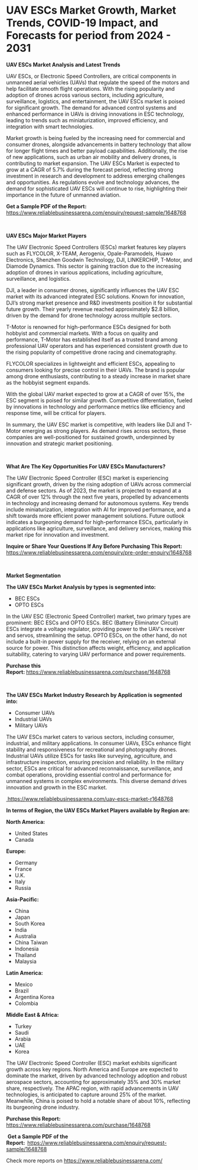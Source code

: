 <p><h1>UAV ESCs Market Growth, Market Trends, COVID-19 Impact, and Forecasts for period from 2024 - 2031</h1></p><p><strong>UAV ESCs Market Analysis and Latest Trends</strong></p>
<p><p>UAV ESCs, or Electronic Speed Controllers, are critical components in unmanned aerial vehicles (UAVs) that regulate the speed of the motors and help facilitate smooth flight operations. With the rising popularity and adoption of drones across various sectors, including agriculture, surveillance, logistics, and entertainment, the UAV ESCs market is poised for significant growth. The demand for advanced control systems and enhanced performance in UAVs is driving innovations in ESC technology, leading to trends such as miniaturization, improved efficiency, and integration with smart technologies.</p><p>Market growth is being fueled by the increasing need for commercial and consumer drones, alongside advancements in battery technology that allow for longer flight times and better payload capabilities. Additionally, the rise of new applications, such as urban air mobility and delivery drones, is contributing to market expansion. The UAV ESCs Market is expected to grow at a CAGR of 5.7% during the forecast period, reflecting strong investment in research and development to address emerging challenges and opportunities. As regulations evolve and technology advances, the demand for sophisticated UAV ESCs will continue to rise, highlighting their importance in the future of unmanned aviation.</p></p>
<p><strong>Get a Sample PDF of the Report:&nbsp;</strong> <a href="https://www.reliablebusinessarena.com/enquiry/request-sample/1648768?utm_campaign=2016&utm_medium=2&utm_source=Github&utm_content=ia&utm_term=29122024&utm_id=uav-escs">https://www.reliablebusinessarena.com/enquiry/request-sample/1648768</a></p>
<p>&nbsp;</p>
<p><strong>UAV ESCs Major Market Players</strong></p>
<p><p>The UAV Electronic Speed Controllers (ESCs) market features key players such as FLYCOLOR, X-TEAM, Aerogenix, Opale-Paramodels, Huawo Electronics, Shenzhen Goodwin Technology, DJI, LINKERCHIP, T-Motor, and Diamode Dynamics. This sector is gaining traction due to the increasing adoption of drones in various applications, including agriculture, surveillance, and logistics.</p><p>DJI, a leader in consumer drones, significantly influences the UAV ESC market with its advanced integrated ESC solutions. Known for innovation, DJI’s strong market presence and R&D investments position it for substantial future growth. Their yearly revenue reached approximately $2.8 billion, driven by the demand for drone technology across multiple sectors.</p><p>T-Motor is renowned for high-performance ESCs designed for both hobbyist and commercial markets. With a focus on quality and performance, T-Motor has established itself as a trusted brand among professional UAV operators and has experienced consistent growth due to the rising popularity of competitive drone racing and cinematography.</p><p>FLYCOLOR specializes in lightweight and efficient ESCs, appealing to consumers looking for precise control in their UAVs. The brand is popular among drone enthusiasts, contributing to a steady increase in market share as the hobbyist segment expands.</p><p>With the global UAV market expected to grow at a CAGR of over 15%, the ESC segment is poised for similar growth. Competitive differentiation, fueled by innovations in technology and performance metrics like efficiency and response time, will be critical for players. </p><p>In summary, the UAV ESC market is competitive, with leaders like DJI and T-Motor emerging as strong players. As demand rises across sectors, these companies are well-positioned for sustained growth, underpinned by innovation and strategic market positioning.</p></p>
<p>&nbsp;</p>
<p><strong>What Are The Key Opportunities For UAV ESCs Manufacturers?</strong></p>
<p><p>The UAV Electronic Speed Controller (ESC) market is experiencing significant growth, driven by the rising adoption of UAVs across commercial and defense sectors. As of 2023, the market is projected to expand at a CAGR of over 12% through the next five years, propelled by advancements in technology and increasing demand for autonomous systems. Key trends include miniaturization, integration with AI for improved performance, and a shift towards more efficient power management solutions. Future outlook indicates a burgeoning demand for high-performance ESCs, particularly in applications like agriculture, surveillance, and delivery services, making this market ripe for innovation and investment.</p></p>
<p><strong>Inquire or Share Your Questions If Any Before Purchasing This Report:</strong> <a href="https://www.reliablebusinessarena.com/enquiry/pre-order-enquiry/1648768?utm_campaign=2016&utm_medium=2&utm_source=Github&utm_content=ia&utm_term=29122024&utm_id=uav-escs">https://www.reliablebusinessarena.com/enquiry/pre-order-enquiry/1648768</a></p>
<p>&nbsp;</p>
<p><strong>Market Segmentation</strong></p>
<p><strong>The UAV ESCs Market Analysis by types is segmented into:</strong></p>
<p><ul><li>BEC ESCs</li><li>OPTO ESCs</li></ul></p>
<p><p>In the UAV ESC (Electronic Speed Controller) market, two primary types are prominent: BEC ESCs and OPTO ESCs. BEC (Battery Eliminator Circuit) ESCs integrate a voltage regulator, providing power to the UAV's receiver and servos, streamlining the setup. OPTO ESCs, on the other hand, do not include a built-in power supply for the receiver, relying on an external source for power. This distinction affects weight, efficiency, and application suitability, catering to varying UAV performance and power requirements.</p></p>
<p><strong>Purchase this Report:&nbsp;</strong><a href="https://www.reliablebusinessarena.com/purchase/1648768?utm_campaign=2016&utm_medium=2&utm_source=Github&utm_content=ia&utm_term=29122024&utm_id=uav-escs">https://www.reliablebusinessarena.com/purchase/1648768</a></p>
<p>&nbsp;</p>
<p><strong>The UAV ESCs Market Industry Research by Application is segmented into:</strong></p>
<p><ul><li>Consumer UAVs</li><li>Industrial UAVs</li><li>Military UAVs</li></ul></p>
<p><p>The UAV ESCs market caters to various sectors, including consumer, industrial, and military applications. In consumer UAVs, ESCs enhance flight stability and responsiveness for recreational and photography drones. Industrial UAVs utilize ESCs for tasks like surveying, agriculture, and infrastructure inspection, ensuring precision and reliability. In the military sector, ESCs are critical for advanced reconnaissance, surveillance, and combat operations, providing essential control and performance for unmanned systems in complex environments. This diverse demand drives innovation and growth in the ESC market.</p></p>
<p><a href="https://www.reliablebusinessarena.com/uav-escs-market-r1648768?utm_campaign=2016&utm_medium=2&utm_source=Github&utm_content=ia&utm_term=29122024&utm_id=uav-escs">&nbsp;https://www.reliablebusinessarena.com/uav-escs-market-r1648768</a></p>
<p><strong>In terms of Region, the UAV ESCs Market Players available by Region are:</strong></p>
<p>
    <p> <strong> North America: </strong>
        <ul>
            <li>United States</li>
            <li>Canada</li>
        </ul>
        </p> 
    <p> <strong> Europe: </strong>
        <ul>
            <li>Germany</li>
            <li>France</li>
            <li>U.K.</li>
            <li>Italy</li>
            <li>Russia</li>
        </ul>
        </p> 
    <p> <strong> Asia-Pacific: </strong>
        <ul>
            <li>China</li>
            <li>Japan</li>
            <li>South Korea</li>
            <li>India</li>
            <li>Australia</li>
            <li>China Taiwan</li>
            <li>Indonesia</li>
            <li>Thailand</li>
            <li>Malaysia</li>
        </ul>
        </p> 
    <p> <strong> Latin America: </strong>
        <ul>
            <li>Mexico</li>
            <li>Brazil</li>
            <li>Argentina Korea</li>
            <li>Colombia</li>
        </ul>
        </p> 
    <p> <strong> Middle East & Africa: </strong>
        <ul>
            <li>Turkey</li>
            <li>Saudi</li>
            <li>Arabia</li>
            <li>UAE</li>
            <li>Korea</li>
        </ul>
    </p>
    </p>
<p><p>The UAV Electronic Speed Controller (ESC) market exhibits significant growth across key regions. North America and Europe are expected to dominate the market, driven by advanced technology adoption and robust aerospace sectors, accounting for approximately 35% and 30% market share, respectively. The APAC region, with rapid advancements in UAV technologies, is anticipated to capture around 25% of the market. Meanwhile, China is poised to hold a notable share of about 10%, reflecting its burgeoning drone industry.</p></p>
<p><strong>Purchase this Report: </strong><a href="https://www.reliablebusinessarena.com/purchase/1648768?utm_campaign=2016&utm_medium=2&utm_source=Github&utm_content=ia&utm_term=29122024&utm_id=uav-escs">https://www.reliablebusinessarena.com/purchase/1648768</a></p>
<p>&nbsp;<strong>Get a Sample PDF of the Report:&nbsp;&nbsp;</strong><a href="https://www.reliablebusinessarena.com/enquiry/request-sample/1648768?utm_campaign=2016&utm_medium=2&utm_source=Github&utm_content=ia&utm_term=29122024&utm_id=uav-escs">https://www.reliablebusinessarena.com/enquiry/request-sample/1648768</a></p>
<p><strong></strong></p>
<p>Check more reports on <a href="https://www.reliablebusinessarena.com/?utm_campaign=2016&utm_medium=2&utm_source=Github&utm_content=ia&utm_term=29122024&utm_id=uav-escs">https://www.reliablebusinessarena.com/</a></p>